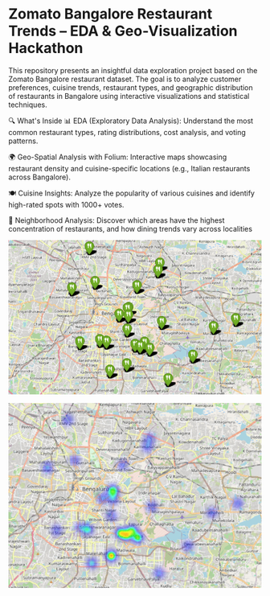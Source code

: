 # Zomato Bangalore Restaurant Trends – EDA & Geo-Visualization Hackathon

This repository presents an insightful data exploration project based on the Zomato Bangalore restaurant dataset. The goal is to analyze customer preferences, cuisine trends, restaurant types, and geographic distribution of restaurants in Bangalore using interactive visualizations and statistical techniques.

🔍 What's Inside
📊 EDA (Exploratory Data Analysis):
Understand the most common restaurant types, rating distributions, cost analysis, and voting patterns.

🌍 Geo-Spatial Analysis with Folium:
Interactive maps showcasing restaurant density and cuisine-specific locations (e.g., Italian restaurants across Bangalore).

🍽️ Cuisine Insights:
Analyze the popularity of various cuisines and identify high-rated spots with 1000+ votes.

📍 Neighborhood Analysis:
Discover which areas have the highest concentration of restaurants, and how dining trends vary across localities

![Map 1](Images/map.PNG)

![Map 2](Images/map2.PNG)

